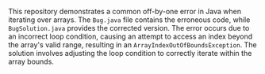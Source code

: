 This repository demonstrates a common off-by-one error in Java when iterating over arrays. The `Bug.java` file contains the erroneous code, while `BugSolution.java` provides the corrected version. The error occurs due to an incorrect loop condition, causing an attempt to access an index beyond the array's valid range, resulting in an `ArrayIndexOutOfBoundsException`. The solution involves adjusting the loop condition to correctly iterate within the array bounds.